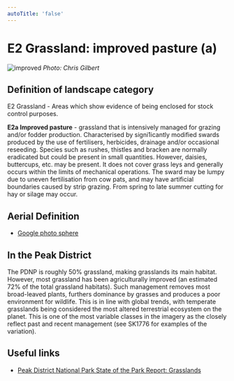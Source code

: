 ```yaml
---
autoTitle: 'false'
---
```


# E2 Grassland: improved pasture (a)

![improved](./img/e2a.png)
*Photo: Chris Gilbert*

## Definition of landscape category

E2 Grassland - Areas which show evidence of being enclosed for stock control purposes. 

**E2a Improved pasture** - grassland that is intensively managed for grazing and/or fodder production. Characterised by signi1icantly modified swards produced by the use of fertilisers, herbicides, drainage and/or occasional reseeding. Species such as rushes, thistles and bracken are normally eradicated but could be present in small quantities. However, daisies, buttercups, etc. may be present. It does not cover grass leys and generally occurs within the limits of mechanical operations. The sward may be lumpy due to uneven fertilisation from cow pats, and may have artificial boundaries caused by strip grazing. From spring to late summer cutting for hay or silage may occur.

## Aerial Definition


* [Google photo sphere](https://goo.gl/maps/Dy239Bc2VAn9D5CH9) 

## In the Peak District
The PDNP is roughly 50% grassland, making grasslands its main habitat. However, most grassland has been agriculturally improved (an estimated 72% of the total grassland habitats). Such management removes most broad-leaved plants, furthers dominance by grasses and produces a poor environment for wildlife. This is in line with global trends, with temperate grasslands being considered the most altered terrestrial ecosystem on the planet. This is one of the most variable classes in the imagery as the closely reflect past and recent management (see SK1776 for examples of the variation).

## Useful links

* [Peak District National Park State of the Park Report: Grasslands](https://reports.peakdistrict.gov.uk/sotpr/docs/wildlife-habitat/habitats.html#grassland)